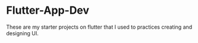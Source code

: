 # Flutter-App-Dev
These are my starter projects on flutter that I used to practices creating and designing UI. 
